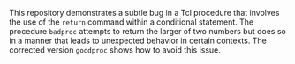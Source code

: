 This repository demonstrates a subtle bug in a Tcl procedure that involves the use of the `return` command within a conditional statement. The procedure `badproc` attempts to return the larger of two numbers but does so in a manner that leads to unexpected behavior in certain contexts.  The corrected version `goodproc` shows how to avoid this issue.